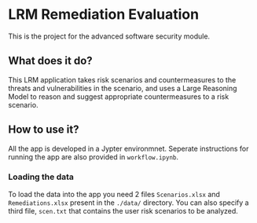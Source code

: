 # LRM Remediation Evaluation

This is the project for the advanced software security module.

## What does it do?

This LRM application takes risk scenarios and countermeasures to the threats and vulnerabilities in the scenario, and uses a Large Reasoning Model to reason and suggest appropriate countermeasures to a risk scenario.

## How to use it?

All the app is developed in a Jypter environmnet. Seperate instructions for running the app are also provided in `workflow.ipynb`.

### Loading the data

To load the data into the app you need 2 files `Scenarios.xlsx` and `Remediations.xlsx` present in the `./data/` directory. 
You can also specify a third file, `scen.txt` that contains the user risk scenarios to be analyzed.